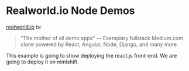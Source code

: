 # Realworld.io Node Demos

[realworld.io](https://www.realworld.io) is:

> "The mother of all demo apps" — Exemplary fullstack Medium.com clone powered by React, Angular, Node, Django, and many more

This example is going to show deploying the react.js front-end. We are going to deploy it on minishift.  
